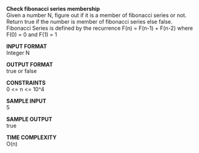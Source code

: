 **Check fibonacci series membership** \
Given a number N, figure out if it is a member of fibonacci series or not. Return true if the number is member of fibonacci series else false.
Fibonacci Series is defined by the recurrence
    F(n) = F(n-1) + F(n-2)
where F(0) = 0 and F(1) = 1


**INPUT FORMAT** \
Integer N

**OUTPUT FORMAT** \
true or false

**CONSTRAINTS** \
0 <= n <= 10^4

**SAMPLE INPUT** \
5

**SAMPLE OUTPUT** \
true

**TIME COMPLEXITY** \
O(n)
